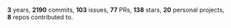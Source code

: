 **3** years, **2190** commits, **103** issues, **77** PRs, **138** stars, **20** personal projects, **8** repos contributed to.
